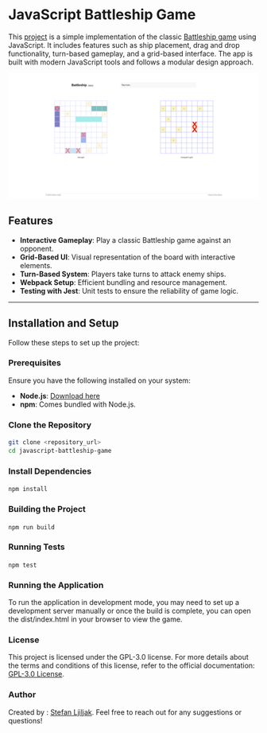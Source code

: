 # JavaScript Battleship Game

This [project](https://www.theodinproject.com/lessons/node-path-javascript-battleship) is a simple implementation of the classic [Battleship game](<https://en.wikipedia.org/wiki/Battleship_(game)#Description>) using JavaScript. It includes features such as ship placement, drag and drop functionality, turn-based gameplay, and a grid-based interface. The app is built with modern JavaScript tools and follows a modular design approach.

![Application Screenshot](app_screenshot.png)

## Features

- **Interactive Gameplay**: Play a classic Battleship game against an opponent.
- **Grid-Based UI**: Visual representation of the board with interactive elements.
- **Turn-Based System**: Players take turns to attack enemy ships.
- **Webpack Setup**: Efficient bundling and resource management.
- **Testing with Jest**: Unit tests to ensure the reliability of game logic.

---

## Installation and Setup

Follow these steps to set up the project:

### Prerequisites

Ensure you have the following installed on your system:

- **Node.js**: [Download here](https://nodejs.org/)
- **npm**: Comes bundled with Node.js.

### Clone the Repository

```bash
git clone <repository_url>
cd javascript-battleship-game
```

### Install Dependencies

`npm install`

### Building the Project

`npm run build`

### Running Tests

`npm test`

### Running the Application

To run the application in development mode, you may need to set up a development server manually or once the build is complete, you can open the dist/index.html in your browser to view the game.

### License

This project is licensed under the GPL-3.0 license. For more details about the terms and conditions of this license, refer to the official documentation: [GPL-3.0 License](https://www.gnu.org/licenses/gpl-3.0.en.html).

### Author

Created by : [Stefan Ljiljak](https://github.com/baplaninarenje). Feel free to reach out for any suggestions or questions!
